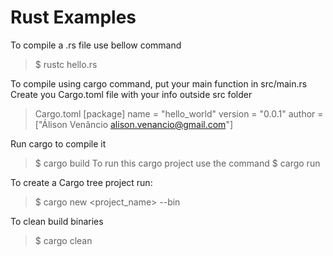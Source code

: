 # Rust Examples

To compile a .rs file use bellow command
> $ rustc hello.rs

To compile using cargo command, put your main function in src/main.rs
Create you Cargo.toml file with your info outside src folder

> Cargo.toml 
> [package]
> name = "hello_world"
> version = "0.0.1"
> author = ["Álison Venâncio <alison.venancio@gmail.com>"]

Run cargo to compile it
> $ cargo build
To run this cargo project use the command
> $ cargo run

To create a Cargo tree project run:
> $ cargo new <project_name> --bin

To clean build binaries
> $ cargo clean
